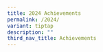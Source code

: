 ```yaml
---
title: 2024 Achievements
permalink: /2024/
variant: tiptap
description: ""
third_nav_title: Achievements
---
```

